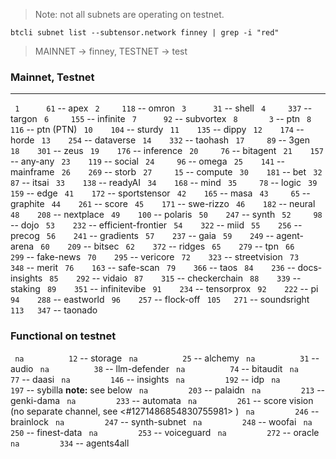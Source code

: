 

> Note: not all subnets are operating on testnet.

```
btcli subnet list --subtensor.network finney | grep -i "red"
```
> MAINNET -> finney, TESTNET -> test

### Mainnet, Testnet
------------------------
 ` 1      61` -- apex
 ` 2     118` -- omron
 ` 3      31` -- shell
 ` 4     337` -- targon
 ` 6     155` -- infinite
 ` 7      92` -- subvortex
 ` 8       3` -- ptn
 ` 8     116` -- ptn (PTN)
 ` 10    104` -- sturdy
 ` 11    135` -- dippy
 ` 12    174` -- horde
 ` 13    254` -- dataverse
 ` 14    332` -- taohash
 ` 17     89` -- 3gen
 ` 18    301` -- zeus
 ` 19    176` -- inference
 ` 20     76` -- bitagent
 ` 21    157` -- any-any
 ` 23    119` -- social
 ` 24     96` -- omega
 ` 25    141` -- mainframe
 ` 26    269` -- storb
 ` 27     15` -- compute
 ` 30    181` -- bet
 ` 32     87` -- itsai
 ` 33    138` -- readyAI
 ` 34    168` -- mind
 ` 35     78` -- logic
 ` 39    159` -- edge
 ` 41    172` -- sportstensor
 ` 42    165` -- masa
 ` 43     65` -- graphite
 ` 44    261` -- score
 ` 45    171` -- swe-rizzo
 ` 46    182` -- neural
 ` 48    208` -- nextplace
 ` 49    100` -- polaris
 ` 50    247` -- synth
 ` 52     98` -- dojo
 ` 53    232` -- efficient-frontier
 ` 54    322` -- miid
 ` 55    256` -- precog
 ` 56    241` -- gradients
 ` 57    237` -- gaia
 ` 59    249` -- agent-arena
 ` 60    209` -- bitsec
 ` 62    372` -- ridges
 ` 65    279` -- tpn
 ` 66    299` -- fake-news
 ` 70    295` -- vericore
 ` 72    323` -- streetvision
 ` 73    348` -- merit
 ` 76    163` -- safe-scan
 ` 79    366` -- taos
 ` 84    236` -- docs-insights
 ` 85    292` -- vidaio
 ` 87    315` -- checkerchain
 ` 88    339` -- staking
 ` 89    351` -- infinitevibe
 ` 91    234` -- tensorprox
 ` 92    222` -- pi
 ` 94    288` -- eastworld
 ` 96    257` -- flock-off
 ` 105   271` -- soundsright
 ` 113   347` -- taonado

 ### Functional on testnet
 ` na          12` -- storage
 ` na          25` -- alchemy
 ` na          31` -- audio
 ` na          38` -- llm-defender
 ` na          74` -- bitaudit
 ` na          77` -- daasi
 ` na         146` -- insights
 ` na         192` -- idp
 ` na         197` -- sybilla **note:** see below
 ` na         203` -- palaidn
 ` na         213` -- genki-dama
 ` na         233` -- automata
 ` na         261` -- score vision (no separate channel, see <#1271486854830755981> )
 ` na         246` -- brainlock
 ` na         247` -- synth-subnet
 ` na         248` -- woofai
 ` na         250` -- finest-data
 ` na         253` -- voiceguard
 ` na         272` -- oracle
 ` na         334` -- agents4all